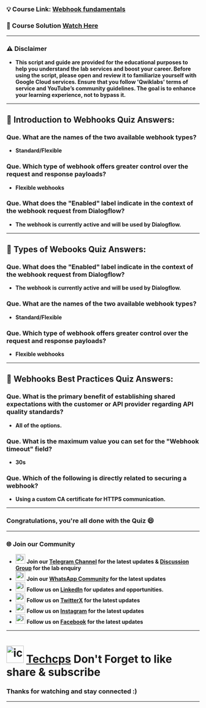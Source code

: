 
### 💡 Course Link: [Webhook fundamentals](https://www.cloudskillsboost.google/paths/371/course_templates/1107?utm_source=qwiklabs&utm_medium=lp&utm_campaign=arcade24)

### 🚀 Course Solution [Watch Here](https://www.youtube.com/@techcps)

---

### ⚠️ Disclaimer
- **This script and guide are provided for the educational purposes to help you understand the lab services and boost your career. Before using the script, please open and review it to familiarize yourself with Google Cloud services. Ensure that you follow 'Qwiklabs' terms of service and YouTube’s community guidelines. The goal is to enhance your learning experience, not to bypass it.**
---

## 🚨 Introduction to Webhooks Quiz Answers:

### Que. What are the names of the two available webhook types?
- **Standard/Flexible**

### Que. Which type of webhook offers greater control over the request and response payloads?
- **Flexible webhooks**

### Que. What does the "Enabled" label indicate in the context of the webhook request from Dialogflow?
- **The webhook is currently active and will be used by Dialogflow.**
---

## 🚨 Types of Webooks Quiz Answers:

### Que. What does the "Enabled" label indicate in the context of the webhook request from Dialogflow?
- **The webhook is currently active and will be used by Dialogflow.**

### Que. What are the names of the two available webhook types?
- **Standard/Flexible**

### Que. Which type of webhook offers greater control over the request and response payloads?
- **Flexible webhooks**
---

## 🚨 Webhooks Best Practices Quiz Answers:

### Que. What is the primary benefit of establishing shared expectations with the customer or API provider regarding API quality standards?
- **All of the options.**

### Que. What is the maximum value you can set for the "Webhook timeout" field?
- **30s**

### Que. Which of the following is directly related to securing a webhook?
- **Using a custom CA certificate for HTTPS communication.**

---
### Congratulations, you're all done with the Quiz 😄
---

### 🌐 Join our Community

- <img src="https://github.com/user-attachments/assets/a4a4b767-151c-461d-bca1-da6d4c0cd68a" alt="icon" width="25" height="25"> **Join our [Telegram Channel](https://t.me/Techcps) for the latest updates & [Discussion Group](https://t.me/Techcpschat) for the lab enquiry**
- <img src="https://github.com/user-attachments/assets/aa10b8b2-5424-40bc-8911-7969f29f6dae" alt="icon" width="25" height="25"> **Join our [WhatsApp Community](https://whatsapp.com/channel/0029Va9nne147XeIFkXYv71A) for the latest updates**
- <img src="https://github.com/user-attachments/assets/b9da471b-2f46-4d39-bea9-acdb3b3a23b0" alt="icon" width="25" height="25"> **Follow us on [LinkedIn](https://www.linkedin.com/company/techcps/) for updates and opportunities.**
- <img src="https://github.com/user-attachments/assets/a045f610-775d-432a-b171-97a2d19718e2" alt="icon" width="25" height="25"> **Follow us on [TwitterX](https://twitter.com/Techcps_/) for the latest updates**
- <img src="https://github.com/user-attachments/assets/84e23456-7ed3-402a-a8a9-5d2fb5b44849" alt="icon" width="25" height="25"> **Follow us on [Instagram](https://instagram.com/techcps/) for the latest updates**
- <img src="https://github.com/user-attachments/assets/fc77ddc4-5b3b-42a9-a8da-e5561dce0c70" alt="icon" width="25" height="25"> **Follow us on [Facebook](https://facebook.com/techcps/) for the latest updates**

---

# <img src="https://github.com/user-attachments/assets/6ee41001-c795-467c-8d96-06b56c246b9c" alt="icon" width="45" height="45"> [Techcps](https://www.youtube.com/@techcps) Don't Forget to like share & subscribe

### Thanks for watching and stay connected :)
---
